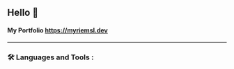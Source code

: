## Hello 👋 

#### My Portfolio https://myriemsl.dev






---

### :hammer_and_wrench: Languages and Tools :

<!-- 
![Web Developer](https://user-images.githubusercontent.com/74598067/150182656-cafd68e3-95d0-4c09-8919-1ad313fb0ea2.png)

### I am Myriem 
### I am a FullStack Developer
### "I code, therefore I am." -Myriem S.L


- 🙋‍♂️ my portfolio https://myriemsl.dev
- 🔭 I’m currently working on MERN Stack
- 🌱 I’m currently learning Android Application
- 👯 I’m looking to collaborate on Dev projects
-->
